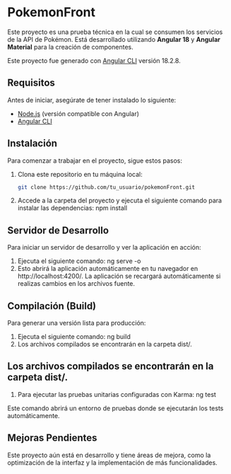 # PokemonFront

Este proyecto es una prueba técnica en la cual se consumen los servicios de la API de Pokémon. Está desarrollado utilizando **Angular 18** y **Angular Material** para la creación de componentes.

Este proyecto fue generado con [Angular CLI](https://github.com/angular/angular-cli) versión 18.2.8.

## Requisitos

Antes de iniciar, asegúrate de tener instalado lo siguiente:

- [Node.js](https://nodejs.org/) (versión compatible con Angular)
- [Angular CLI](https://angular.io/cli)

## Instalación

Para comenzar a trabajar en el proyecto, sigue estos pasos:

1. Clona este repositorio en tu máquina local:

   ```bash
   git clone https://github.com/tu_usuario/pokemonFront.git
2. Accede a la carpeta del proyecto y ejecuta el siguiente comando para instalar las dependencias:
   npm install

## Servidor de Desarrollo
Para iniciar un servidor de desarrollo y ver la aplicación en acción:
1. Ejecuta el siguiente comando:
   ng serve -o
2. Esto abrirá la aplicación automáticamente en tu navegador en http://localhost:4200/. La aplicación se recargará automáticamente si realizas  cambios en los archivos fuente.

## Compilación (Build)

Para generar una versión lista para producción:

1. Ejecuta el siguiente comando:
   ng build
2. Los archivos compilados se encontrarán en la carpeta dist/.

## Los archivos compilados se encontrarán en la carpeta dist/.

1. Para ejecutar las pruebas unitarias configuradas con Karma:
   ng test

Este comando abrirá un entorno de pruebas donde se ejecutarán los tests automáticamente.

## Mejoras Pendientes
Este proyecto aún está en desarrollo y tiene áreas de mejora, como la optimización de la interfaz y la implementación de más funcionalidades. 